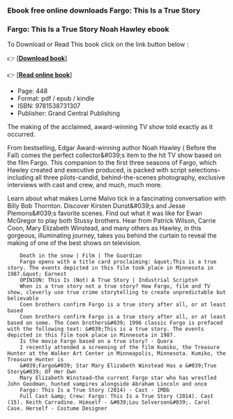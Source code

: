 ### Ebook free online downloads Fargo: This Is a True Story



### Fargo: This Is a True Story Noah Hawley ebook

To Download or Read This book click on the link button below :

👉  [**[Download book](http://get-pdfs.com/download.php?group=book&from=github.com&id=554245&lnk=1060 "Download book")**]

👉  [**[Read online book](http://get-pdfs.com/download.php?group=book&from=github.com&id=554245&lnk=1060 "Read online book")**]





* Page: 448
* Format: pdf / epub / kindle
* ISBN: 9781538731307
* Publisher: Grand Central Publishing






The making of the acclaimed, award-winning TV show told exactly as it occurred.

From bestselling, Edgar Award-winning author Noah Hawley ( Before the Fall) comes the perfect collector&amp;#039;s item to the hit TV show based on the film Fargo. This companion to the first three seasons of Fargo, which Hawley created and executive produced, is packed with script selections-including all three pilots-candid, behind-the-scenes photography, exclusive interviews with cast and crew, and much, much more.

 Learn about what makes Lorne Malvo tick in a fascinating conversation with Billy Bob Thornton. Discover Kirsten Dunst&amp;#039;s and Jesse Plemons&amp;#039;s favorite scenes. Find out what it was like for Ewan McGregor to play both Stussy brothers. Hear from Patrick Wilson, Carrie Coon, Mary Elizabeth Winstead, and many others as Hawley, in this gorgeous, illuminating journey, takes you behind the curtain to reveal the making of one of the best shows on television.


        Death in the snow | Film | The Guardian
        Fargo opens with a title card proclaiming: &quot;This is a true story. The events depicted in this film took place in Minnesota in 1987.&quot; Earnest 
        OPINION: This Is (Not) A True Story | Industrial Scripts®
        When is a true story not a true story? How Fargo, film and TV show, cleverly use true crime storytelling to create unpredictable but believable 
        Coen brothers confirm Fargo is a true story after all, or at least based
        Coen brothers confirm Fargo is a true story after all, or at least based on some. The Coen brothers&#039; 1996 classic Fargo is prefaced with the following text: &#039;This is a true story. The events depicted in this film took place in Minnesota in 1987.
        Is the movie Fargo based on a true story? - Quora
        I recently attended a screening of the film Kumiko, the Treasure Hunter at the Walker Art Center in Minneapolis, Minnesota. Kumiko, the Treasure Hunter is 
        &#039;Fargo&#039; Star Mary Elizabeth Winstead Has a &#039;True Story&#039; Of Her Own
        Mary Elizabeth Winstead—the current Fargo star who has wrestled John Goodman, hunted vampires alongside Abraham Lincoln and once 
        Fargo: This Is a True Story (2014) - Cast - IMDb
        Full Cast &amp; Crew: Fargo: This Is a True Story (2014). Cast (15). Keith Carradine. Himself - &#039;Lou Solverson&#039;. Carol Case. Herself - Costume Designer 
    




